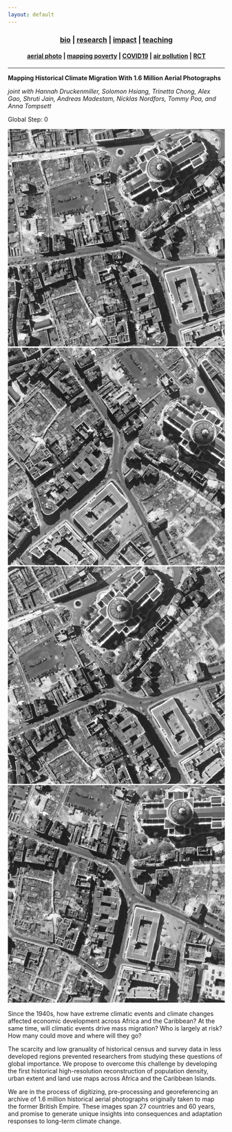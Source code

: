 ```yaml
---
layout: default
---
```


<div align="center">
	<h3>
	<a href="/index.html">bio</a> | <a href="/research.html"><b>research</b></a> | <a href="/impact.html">impact</a> | <a href="/teaching.html">teaching</a><br>
	</h3>
</div>
<div align="center">
	<h4>
	<a href="/research-aerial.html"><b>aerial photo</b></a> | <a href="/research-jmp.html">mapping poverty</a> | <a href="/research-covid19.html">COVID19</a> | <a href="/research-pollution.html">air pollution</a> | <a href="/research-rct.html">RCT</a>
	</h4>
</div>

----

__Mapping Historical Climate Migration With 1.6 Million Aerial Photographs__

_joint with Hannah Druckenmiller, Solomon Hsiang, Trinetta Chong, Alex Gao, Shruti Jain, Andreas Madestam, Nicklas Nordfors, Tommy Poa, and Anna Tompsett_

<div id='research-aerial-stitch' class='canvas'>
<p id='research-aerial-stitch-text'>Global Step: 0</p>
<img src='/assets/data/research-aerial-stitch/test0.jpg' id='research-aerial-stitch-test0' class='canvas-img'>
<img src='/assets/data/research-aerial-stitch/test1.jpg' id='research-aerial-stitch-test1' class='canvas-img'>
<img src='/assets/data/research-aerial-stitch/test2.jpg' id='research-aerial-stitch-test2' class='canvas-img'>
<img src='/assets/data/research-aerial-stitch/test3.jpg' id='research-aerial-stitch-test3' class='canvas-img'>
</div>

<script src="/assets/js/research-aerial-stitch.js"></script>

Since the 1940s, how have extreme climatic events and climate changes affected economic development across Africa and the Caribbean? At the same time, will climatic events drive mass migration? Who is largely at risk? How many could move and where will they go?

The scarcity and low granuality of historical census and survey data in less developed regions prevented researchers from studying these questions of global importance. We propose to overcome this challenge by developing the first historical high-resolution reconstruction of population density, urban extent and land use maps across Africa and the Caribbean Islands.

We are in the process of digitizing, pre-processing and georeferencing an archive of 1.6 million historical aerial photographs originally taken to map the former British Empire. These images span 27 countries and 60 years, and promise to generate unique insights into consequences and adaptation responses to long-term climate change.